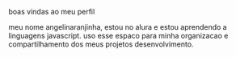 boas vindas ao meu perfil

meu nome angelinaranjinha,
estou no alura e estou aprendendo a linguagens javascript.
uso esse espaco para minha organizacao e compartilhamento dos meus projetos desenvolvimento.
